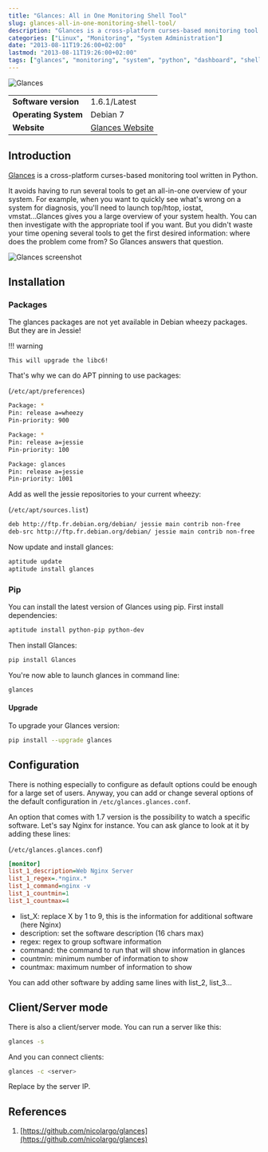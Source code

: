 ```yaml
---
title: "Glances: All in One Monitoring Shell Tool"
slug: glances-all-in-one-monitoring-shell-tool/
description: "Glances is a cross-platform curses-based monitoring tool written in Python that provides an all-in-one overview of your system health, replacing the need to run multiple monitoring tools simultaneously."
categories: ["Linux", "Monitoring", "System Administration"]
date: "2013-08-11T19:26:00+02:00"
lastmod: "2013-08-11T19:26:00+02:00"
tags: ["glances", "monitoring", "system", "python", "dashboard", "shell", "debian"]
---
```


![Glances](../../static/images/glances-logo.avif)


|||
|-|-|
| **Software version** | 1.6.1/Latest |
| **Operating System** | Debian 7 |
| **Website** | [Glances Website](https://github.com/nicolargo/glances) |


## Introduction

[Glances](https://github.com/nicolargo/glances) is a cross-platform curses-based monitoring tool written in Python.

It avoids having to run several tools to get an all-in-one overview of your system. For example, when you want to quickly see what's wrong on a system for diagnosis, you'll need to launch top/htop, iostat, vmstat...Glances gives you a large overview of your system health. You can then investigate with the appropriate tool if you want. But you didn't waste your time opening several tools to get the first desired information: where does the problem come from? So Glances answers that question.

![Glances screenshot](../../static/images/glances_screenshot.avif)

## Installation

### Packages

The glances packages are not yet available in Debian wheezy packages. But they are in Jessie!

!!! warning

    This will upgrade the libc6!

That's why we can do APT pinning to use packages:

(`/etc/apt/preferences`)

```bash
Package: *
Pin: release a=wheezy
Pin-priority: 900

Package: *
Pin: release a=jessie
Pin-priority: 100

Package: glances
Pin: release a=jessie
Pin-priority: 1001
```

Add as well the jessie repositories to your current wheezy:

(`/etc/apt/sources.list`)

```bash
deb http://ftp.fr.debian.org/debian/ jessie main contrib non-free
deb-src http://ftp.fr.debian.org/debian/ jessie main contrib non-free
```

Now update and install glances:

```bash
aptitude update
aptitude install glances
```

### Pip

You can install the latest version of Glances using pip. First install dependencies:

```bash
aptitude install python-pip python-dev
```

Then install Glances:

```bash
pip install Glances
```

You're now able to launch glances in command line:

```bash
glances
```

#### Upgrade

To upgrade your Glances version:

```bash
pip install --upgrade glances
```

## Configuration

There is nothing especially to configure as default options could be enough for a large set of users. Anyway, you can add or change several options of the default configuration in `/etc/glances.glances.conf`.

An option that comes with 1.7 version is the possibility to watch a specific software. Let's say Nginx for instance. You can ask glance to look at it by adding these lines:

(`/etc/glances.glances.conf`)

```ini
[monitor]
list_1_description=Web Nginx Server
list_1_regex=.*nginx.*
list_1_command=nginx -v
list_1_countmin=1
list_1_countmax=4
```

* list_X: replace X by 1 to 9, this is the information for additional software (here Nginx)
* description: set the software description (16 chars max)
* regex: regex to group software information
* command: the command to run that will show information in glances
* countmin: minimum number of information to show
* countmax: maximum number of information to show

You can add other software by adding same lines with list_2, list_3...

## Client/Server mode

There is also a client/server mode. You can run a server like this:

```bash
glances -s
```

And you can connect clients:

```bash
glances -c <server>
```

Replace <server> by the server IP.

## References

1. [https://github.com/nicolargo/glances](https://github.com/nicolargo/glances)
